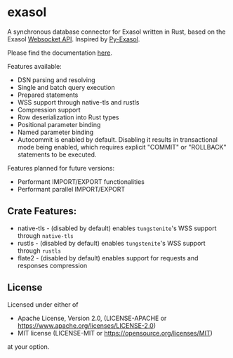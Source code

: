 # exasol
A synchronous database connector for Exasol written in Rust, based on the Exasol [Websocket API](https://github.com/exasol/websocket-api).
Inspired by [Py-Exasol](https://github.com/exasol/pyexasol).

Please find the documentation [here](https://docs.rs/exasol/latest/exasol/).

Features available:
 - DSN parsing and resolving
 - Single and batch query execution
 - Prepared statements
 - WSS support through native-tls and rustls
 - Compression support
 - Row deserialization into Rust types
 - Positional parameter binding
 - Named parameter binding
 - Autocommit is enabled by default. Disabling it results in transactional mode being enabled, which requires explicit "COMMIT" or "ROLLBACK" statements to be executed.

Features planned for future versions:
  - Performant IMPORT/EXPORT functionalities
  - Performant parallel IMPORT/EXPORT

## Crate Features:
* native-tls - (disabled by default) enables `tungstenite`'s WSS support through `native-tls`
* rustls - (disabled by default) enables `tungstenite`'s WSS support through `rustls`
* flate2 - (disabled by default) enables support for requests and responses compression


## License
Licensed under either of

* Apache License, Version 2.0, (LICENSE-APACHE or https://www.apache.org/licenses/LICENSE-2.0)
* MIT license (LICENSE-MIT or https://opensource.org/licenses/MIT)

at your option.